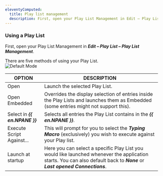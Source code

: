 ```yaml
---
eleventyComputed:
  title: Play list management
  description: First, open your Play List Management in Edit – Play List – Play List Management.  
---
```

### Using a Play List 

First, open your Play List Management in ***Edit – Play List – Play List Management***.  

There are five methods of using your Play List.  
![Default Mode](https://webdevolutions.azureedge.net/docs/en/rdm/windows/clip10260.png) 

| OPTION                      | DESCRIPTION                                                            |
|-----------------------------|------------------------------------------------------------------------|
| Open                    | Launch the selected Play List.                                                                                                  |
| Open Embedded           | Overrides the display selection of entries inside the Play Lists and launches them as Embedded (some entries might not support this).                           |
| Select in ***{{ en.NPANE }}*** | Selects all entries the Play List contains in the ***{{ en.NPANE }}***.                                                                                                   |
| Execute Script Against... | This will prompt for you to select the ***Typing Macro*** (exclusively) you wish to execute against your Play list.                                            |
| Launch at startup       | Here you can select a specific Play List you would like launched whenever the application starts. You can also default back to ***None*** or ***Last opened Connections***.                                  |

